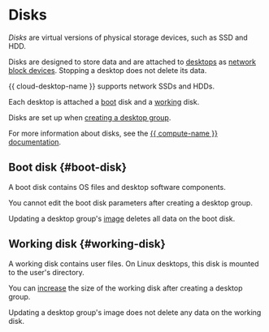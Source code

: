 # Disks

_Disks_ are virtual versions of physical storage devices, such as SSD and HDD.

Disks are designed to store data and are attached to [desktops](desktops-and-groups.md) as [network block devices](https://en.wikipedia.org/wiki/Network_block_device). Stopping a desktop does not delete its data.

{{ cloud-desktop-name }} supports network SSDs and HDDs.

Each desktop is attached a [boot](#boot-disk) disk and a [working](#working-disk) disk.

Disks are set up when [creating a desktop group](../operations/desktop-groups/create.md).

For more information about disks, see the [{{ compute-name }} documentation](../../compute/concepts/disk.md).

## Boot disk {#boot-disk}

A boot disk contains OS files and desktop software components.

You cannot edit the boot disk parameters after creating a desktop group.

Updating a desktop group's [image](images.md) deletes all data on the boot disk.

## Working disk {#working-disk}

A working disk contains user files. On Linux desktops, this disk is mounted to the user's directory.

You can [increase](../operations/desktop-groups/update.md) the size of the working disk after creating a desktop group.

Updating a desktop group's image does not delete any data on the working disk.
